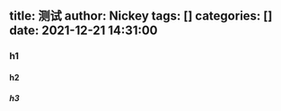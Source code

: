 title: 测试
author: Nickey
tags: []
categories: []
date: 2021-12-21 14:31:00
---
### h1
#### h2
##### h3